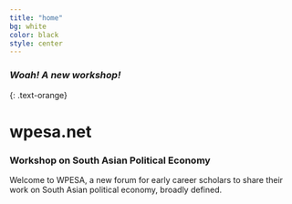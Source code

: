 ```yaml
---
title: "home"
bg: white
color: black
style: center
---
```


### *Woah! A new workshop!*
{: .text-orange}

<span class="fa-stack subtlecircle" style="font-size:100px; background:rgba(255,166,0,0.1)">
  <i class="fa fa-circle fa-stack-2x text-white"></i>
  <i class="fa fa-university fa-stack-1x text-orange"></i>
</span>

# wpesa.net
### Workshop on South Asian Political Economy

Welcome to WPESA, a new forum for early career scholars to share their work on South Asian political economy, broadly defined.

